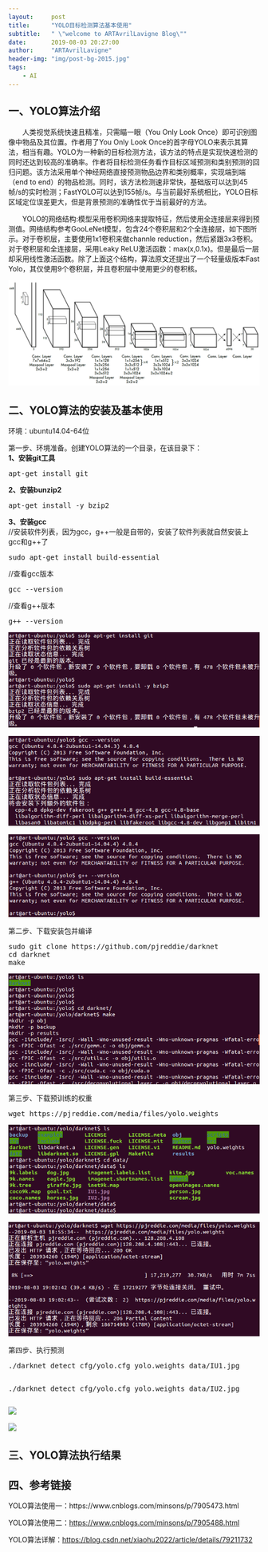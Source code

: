 ```yaml
---
layout:     post
title:      "YOLO目标检测算法基本使用"
subtitle:   " \"welcome to ARTAvrilLavigne Blog\""
date:       2019-08-03 20:27:00
author:     "ARTAvrilLavigne"
header-img: "img/post-bg-2015.jpg"
tags:
    - AI
---
```

## 一、YOLO算法介绍<br>
<p>　　人类视觉系统快速且精准，只需瞄一眼（You Only Look Once）即可识别图像中物品及其位置。作者用了You Only Look Once的首字母YOLO来表示其算法，相当有趣。YOLO为一种新的目标检测方法，该方法的特点是实现快速检测的同时还达到较高的准确率。作者将目标检测任务看作目标区域预测和类别预测的回归问题。该方法采用单个神经网络直接预测物品边界和类别概率，实现端到端（end to end）的物品检测。同时，该方法检测速非常快，基础版可以达到45帧/s的实时检测；FastYOLO可以达到155帧/s。与当前最好系统相比，YOLO目标区域定位误差更大，但是背景预测的准确性优于当前最好的方法。</p>

<p>　　YOLO的网络结构:模型采用卷积网络来提取特征，然后使用全连接层来得到预测值。网络结构参考GooLeNet模型，包含24个卷积层和2个全连接层，如下图所示。对于卷积层，主要使用1x1卷积来做channle reduction，然后紧跟3x3卷积。对于卷积层和全连接层，采用Leaky ReLU激活函数：max(x,0.1x)。但是最后一层却采用线性激活函数。除了上面这个结构，算法原文还提出了一个轻量级版本Fast Yolo，其仅使用9个卷积层，并且卷积层中使用更少的卷积核。</p>
<p><img src="https://github.com/ARTAvrilLavigne/ARTAvrilLavigne.github.io/blob/master/myblog/2019-08-03%20yolo%20algorithm/0.png?raw=true"></p>

## 二、YOLO算法的安装及基本使用<br>
<p>环境：ubuntu14.04-64位</p>
<p>第一步、环境准备。创建YOLO算法的一个目录，在该目录下：<br>
<strong>1、安装git工具</strong><br>

<pre>apt-get install git</pre>

<strong>2、安装bunzip2</strong><br>
<pre>apt-get install -y bzip2</pre>

<strong>3、安装gcc</strong><br>
//安装软件列表，因为gcc，g++一般是自带的，安装了软件列表就自然安装上gcc和g++了<br>
<pre>sudo apt-get install build-essential</pre>   
//查看gcc版本<br>
<pre>gcc --version</pre>                          
//查看g++版本<br>
<pre>g++ --version</pre>                         
</p>
<p><img src="https://github.com/ARTAvrilLavigne/ARTAvrilLavigne.github.io/blob/master/myblog/2019-08-03%20yolo%20algorithm/3.png?raw=true"></p>
<p><img src="https://github.com/ARTAvrilLavigne/ARTAvrilLavigne.github.io/blob/master/myblog/2019-08-03%20yolo%20algorithm/4.png?raw=true"></p>
<p><img src="https://github.com/ARTAvrilLavigne/ARTAvrilLavigne.github.io/blob/master/myblog/2019-08-03%20yolo%20algorithm/5.png?raw=true"></p>

<p>第二步、下载安装包并编译<br>
<pre>sudo git clone https://github.com/pjreddie/darknet
cd darknet
make
</pre></p>
<p><img src="https://github.com/ARTAvrilLavigne/ARTAvrilLavigne.github.io/blob/master/myblog/2019-08-03%20yolo%20algorithm/8.png?raw=true"></p>

<p>第三步、下载预训练的权重<br>
<pre>wget https://pjreddie.com/media/files/yolo.weights</pre>
</p>
<p><img src="https://github.com/ARTAvrilLavigne/ARTAvrilLavigne.github.io/blob/master/myblog/2019-08-03%20yolo%20algorithm/6.png?raw=true"></p>
<p><img src="https://github.com/ARTAvrilLavigne/ARTAvrilLavigne.github.io/blob/master/myblog/2019-08-03%20yolo%20algorithm/7.png?raw=true"></p>

<p>第四步、执行预测<br>
<pre>./darknet detect cfg/yolo.cfg yolo.weights data/IU1.jpg

./darknet detect cfg/yolo.cfg yolo.weights data/IU2.jpg
</pre></p>
<p><img src="https://github.com/ARTAvrilLavigne/ARTAvrilLavigne.github.io/blob/master/myblog/2019-08-03%20yolo%20algorithm/9.png?raw=true"></p>
<p><img src="https://github.com/ARTAvrilLavigne/ARTAvrilLavigne.github.io/blob/master/myblog/2019-08-03%20yolo%20algorithm/10.png?raw=true"></p>



## 三、YOLO算法执行结果<br>



## 四、参考链接<br>
<p>YOLO算法使用一：https://www.cnblogs.com/minsons/p/7905473.html
    
YOLO算法使用二：https://www.cnblogs.com/minsons/p/7905488.html

YOLO算法详解：https://blog.csdn.net/xiaohu2022/article/details/79211732

</p>
